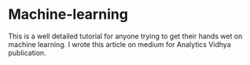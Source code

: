 # Machine-learning
This is a well detailed tutorial for anyone trying to get their hands wet on machine learning. I wrote this article on medium for Analytics Vidhya publication.
